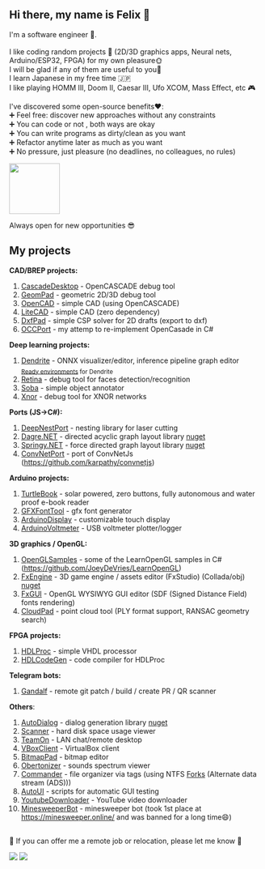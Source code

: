 ## Hi there, my name is Felix 👋
I'm a software engineer 🐧.  <br/>
<br/>
I like coding random projects 🐝 (2D/3D graphics apps, Neural nets, Arduino/ESP32, FPGA) for my own pleasure🌞 <br/> 
I will be glad if any of them are useful to you🙏  <br/>
I learn Japanese in my free time 🇯🇵 <br/>
I like playing HOMM III, Doom II, Caesar III, Ufo XCOM, Mass Effect, etc :video_game:

I've discovered some open-source benefits❤️: <br/>
➕ Feel free: discover new approaches without any constraints <br/>
➕ You can code or not , both ways are okay  <br/>
➕ You can write programs as dirty/clean as you want <br/>
➕ Refactor anytime later as much as you want <br/>
➕ No pressure, just pleasure (no deadlines, no colleagues, no rules) <br/>
 

<img src="https://github.com/fel88/fel88/assets/15663687/d47cf126-8b1d-48ff-9e12-fc4de47af611"  width="100"  />


Always open for new opportunities :sunglasses:

## My projects

**CAD/BREP projects:**
1. [CascadeDesktop](https://github.com/fel88/CascadeDesktop) - OpenCASCADE debug tool
2. [GeomPad](https://github.com/fel88/GeomPad) - geometric 2D/3D debug tool
3. [OpenCAD](https://github.com/fel88/OpenCAD) - simple CAD (using OpenCASCADE)
4. [LiteCAD](https://github.com/fel88/LiteCAD) - simple CAD (zero dependency)
5. [DxfPad](https://github.com/fel88/DxfPad) - simple CSP solver for 2D drafts (export to dxf)
6. [OCCPort](https://github.com/fel88/OCCPort) - my attemp to re-implement OpenCasade in C# 
   
**Deep learning projects:**
1. [Dendrite](https://github.com/fel88/Dendrite) - ONNX visualizer/editor, inference pipeline graph editor   
    <sub>  [Ready environments](https://github.com/fel88/Dendrite.Environments) for Dendrite   </sub>
2. [Retina](https://github.com/fel88/Retina) - debug tool for faces detection/recognition
3. [Soba](https://github.com/fel88/SOBA) - simple object annotator
4. [Xnor](https://github.com/fel88/Xnor) - debug tool for XNOR networks


**Ports (JS→C#):**
1. [DeepNestPort](https://github.com/fel88/DeepNestPort) - nesting library for laser cutting
2. [Dagre.NET](https://github.com/fel88/Dagre.NET) - directed acyclic graph layout library [nuget](https://www.nuget.org/packages/Dagre.NET)
3. [Springy.NET](https://github.com/fel88/Springy.NET) - force directed graph layout library [nuget](https://www.nuget.org/packages/Springy.NET)
4. [ConvNetPort](https://github.com/fel88/ConvNetPort) - port of ConvNetJs (https://github.com/karpathy/convnetjs)

**Arduino projects:**
1. [TurtleBook](https://github.com/fel88/TurtleBook) - solar powered, zero buttons, fully autonomous and water proof e-book reader
2. [GFXFontTool](https://github.com/fel88/GFXFontTool) - gfx font generator
3. [ArduinoDisplay](https://github.com/fel88/ArduinoDisplay) - customizable touch display
4. [ArduinoVoltmeter](https://github.com/fel88/ArduinoVoltmeter) - USB voltmeter plotter/logger   

**3D graphics / OpenGL:**
1. [OpenGLSamples](https://github.com/fel88/OpenGLSamples) - some of the LearnOpenGL samples in C# (https://github.com/JoeyDeVries/LearnOpenGL)
2. [FxEngine](https://github.com/fel88/FxEngine) - 3D game engine / assets editor (FxStudio) (Collada/obj)  [nuget](https://www.nuget.org/packages/Dagre.NET)
3. [FxGUI](https://github.com/fel88/FxGUI) - OpenGL WYSIWYG GUI editor (SDF (Signed Distance Field) fonts rendering)
4. [CloudPad](https://github.com/fel88/CloudPad) - point cloud tool (PLY format support, RANSAC geometry search)

**FPGA projects:**
1. [HDLProc](https://github.com/fel88/HDLProc) - simple VHDL processor
2. [HDLCodeGen](https://github.com/fel88/HDLCodeGen) - code compiler for HDLProc
   
**Telegram bots:**
1. [Gandalf](https://github.com/fel88/Gandalf) - remote git patch / build / create PR / QR scanner

**Others**:
1. [AutoDialog](https://github.com/fel88/AutoDialog) - dialog generation library [nuget](https://www.nuget.org/packages/AutoDialog)
2. [Scanner](https://github.com/fel88/Scanner) - hard disk space usage viewer
3. [TeamOn](https://github.com/fel88/TeamOn) - LAN chat/remote desktop
4. [VBoxClient](https://github.com/fel88/VboxClient) - VirtualBox client
5. [BitmapPad](https://github.com/fel88/BitmapPad) - bitmap editor
6. [Obertonizer](https://github.com/fel88/Obertonizer) - sounds spectrum viewer
7. [Commander](https://github.com/fel88/Commander) - file organizer via tags (using NTFS [Forks](https://en.wikipedia.org/wiki/Fork_(file_system)) (Alternate data stream (ADS)))
8. [AutoUI](https://github.com/fel88/AutoUI) - scripts for automatic GUI testing
9. [YoutubeDownloader](https://github.com/fel88/YoutubeDownloader) - YouTube video downloader
10. [MinesweeperBot](https://github.com/fel88/MinesweeperBot) - minesweeper bot (took 1st place at https://minesweeper.online/ and was banned for a long time😄)
   
## 

 :rocket: If you can offer me a remote job or relocation, please let me know :rocket:

<!--
**fel88/fel88** is a ✨ _special_ ✨ repository because its `README.md` (this file) appears on your GitHub profile.

Here are some ideas to get you started:

- 🔭 I’m currently working on ...
- 🌱 I’m currently learning ...
- 👯 I’m looking to collaborate on ...
- 🤔 I’m looking for help with ...
- 💬 Ask me about ...
- 📫 How to reach me: ...
- 😄 Pronouns: ...
- ⚡ Fun fact: ...
-->

![](https://img.shields.io/badge/dynamic/json?logo=github&label=GitHub%20Stars&style=for-the-badge&query=%24.stars&url=https://api.github-star-counter.workers.dev/user/fel88) ![](https://img.shields.io/badge/dynamic/json?logo=github&label=GitHub%20Forks&style=for-the-badge&query=%24.forks&url=https://api.github-star-counter.workers.dev/user/fel88)

<!--
## 

<img src="https://github.com/fel88/fel88/assets/15663687/4089ac96-bd94-4c9d-9e1a-1f8e7fee34c8"  width="50"  />
<img src="https://github.com/fel88/fel88/assets/15663687/0c4dc96b-12d0-4da3-a0ed-13ee2d2028ab"  width="50"  />

<img src="https://github.com/fel88/fel88/assets/15663687/d1725b8b-eed7-428f-829f-716e826ed840"  width="50"  />
<img src="https://github.com/fel88/fel88/assets/15663687/c2d2b5c6-04e0-4b7f-afa9-7080a29d12f3"  width="50"  />
<img src="https://github.com/fel88/fel88/assets/15663687/8293f50f-e2cc-4fcc-97dd-c1d24011fe3d"  width="50"  />
<img src="https://github.com/fel88/fel88/assets/15663687/d2f9306c-a9c7-4bff-8aea-fb3f543d153e"  width="50"  />

<img src="https://github.com/fel88/fel88/assets/15663687/e814f7a7-4002-40d1-a3d6-2c338e5f4a74"  width="50"  />
<img src="https://github.com/fel88/fel88/assets/15663687/a6ffae29-3098-454b-9509-ca7b9b7e546a"  width="50"  />


-->




